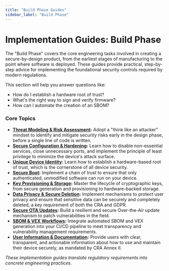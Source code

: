 ```yaml
---
title: "Build Phase Guides"
sidebar_label: "Build Phase"
---
```


# Implementation Guides: Build Phase

The "Build Phase" covers the core engineering tasks involved in creating a secure-by-design product, from the earliest stages of manufacturing to the point where software is deployed. These guides provide practical, step-by-step advice for implementing the foundational security controls required by modern regulations.

This section will help you answer questions like:
- How do I establish a hardware root of trust?
- What's the right way to sign and verify firmware?
- How can I automate the creation of an SBOM?

### Core Topics

-   **[Threat Modeling & Risk Assessment](./threat-modeling.md):** Adopt a "think like an attacker" mindset to identify and mitigate security risks early in the design phase, before a single line of code is written.
-   **[Secure Configuration & Hardening](./secure-configuration.md):** Learn how to disable non-essential services, close unnecessary ports, and implement the principle of least privilege to minimize the device's attack surface.
-   **[Unique Device Identity](./unique-device-identity.md):** Learn how to establish a hardware-based root of trust, which is the cornerstone of all device security.
-   **[Secure Boot](./secure-boot.md):** Implement a chain of trust to ensure that only authenticated, unmodified software can run on your device.
-   **[Key Provisioning & Storage](./key-provisioning.md):** Master the lifecycle of cryptographic keys, from secure generation and provisioning to hardware-backed storage.
-   **[Data Privacy & Secure Deletion](./data-privacy.md):** Implement mechanisms to protect user privacy and ensure that sensitive data can be securely and completely deleted, a key requirement of both the CRA and GDPR.
-   **[Secure OTA Updates](./ota-updates.md):** Build a resilient and secure Over-the-Air update mechanism to patch vulnerabilities in the field.
-   **[SBOM & VEX Workflows](./sbom-vex.md):** Integrate automated SBOM and VEX generation into your CI/CD pipeline to meet transparency and vulnerability management requirements.
-   **[User Information & Documentation](./user-documentation.md):** Provide users with clear, transparent, and actionable information about how to use and maintain their device securely, as mandated by CRA Annex II.

*These implementation guides translate regulatory requirements into concrete engineering practices.* 